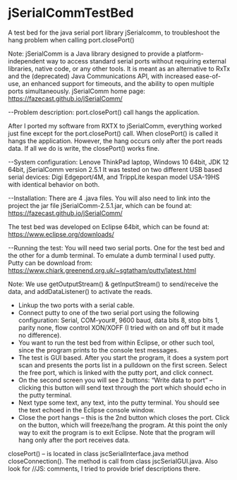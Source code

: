 # jSerialCommTestBed
A test bed for the java serial port library jSerialcomm, to troubleshoot the hang problem when calling port.closePort()


Note:
jSerialComm is a Java library designed to provide a platform-independent way to access standard serial ports without requiring external libraries, native code, or any other tools. It is meant as an alternative to RxTx and the (deprecated) Java Communications API, with increased ease-of-use, an enhanced support for timeouts, and the ability to open multiple ports simultaneously.
jSerialComm home page: https://fazecast.github.io/jSerialComm/ 


--Problem description:
port.closePort() call hangs the application.

After I ported my software from RXTX to jSerialComm, everything worked just fine except for the port.closePort() call. When closePort() is called it hangs the application. However, the hang occurs only after the port reads data. If all we do is write, the closePort() works fine.

--System configuration:
Lenove ThinkPad laptop, Windows 10 64bit, JDK 12 64bit, jSerialComm version 2.5.1
It was tested on two different USB based serial devices: Digi Edgeport/4M, and TrippLite kespan model USA-19HS with identical behavior on both.

--Installation:
There are 4 .java files. You will also need to link into the project the jar file jSerialComm-2.5.1.jar, which can be found at: https://fazecast.github.io/jSerialComm/

The test bed was developed on Eclipse 64bit, which can be found at: https://www.eclipse.org/downloads/

--Running the test:
You will need two serial ports. One for the test bed and the other for a dumb terminal. To emulate a dumb terminal I used putty. Putty can be download from: https://www.chiark.greenend.org.uk/~sgtatham/putty/latest.html

Note:
We use getOutputStream() & getInputStream() to send/receive the data, and addDataListener() to activate the reads.

* Linkup the two ports with a serial cable.
* Connect putty to one of the two serial port using the following configuration: Serial, COM-your#, 9600 baud, data bits 8, stop bits 1, parity none, flow control XON/XOFF (I tried with on and off but it made no difference).
* You want to run the test bed from within Eclipse, or other such tool, since the program prints to the console test messages.
* The test is GUI based. After you start the program, it does a system port scan and presents the ports list in a pulldown on the first screen. Select the free port, which is linked with the putty port, and click connect.
* On the second screen you will see 2 buttons: “Write data to port” – clicking this button will send text through the port which should echo in the putty terminal.
* Next type some text, any text, into the putty terminal. You should see the text echoed in the Eclipse console window.
* Close the port hangs – this is the 2nd button which closes the port. Click on the button, which will freeze/hang the program. At this point the only way to exit the program is to exit Eclipse. Note that the program will hang only after the port receives data. 

closePort() – is located in class jscSerialInterface.java method closeConnection(). The method is call from class jscSerialGUI.java. Also look for //JS: comments, I tried to provide brief descriptions there.

